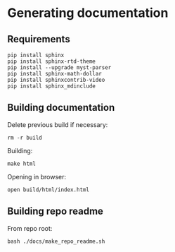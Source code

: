 # Generating documentation

## Requirements

```
pip install sphinx
pip install sphinx-rtd-theme
pip install --upgrade myst-parser
pip install sphinx-math-dollar
pip install sphinxcontrib-video
pip install sphinx_mdinclude
```

## Building documentation

Delete previous build if necessary:
```
rm -r build
```
Building:
```
make html
```
Opening in browser:
```
open build/html/index.html
```

## Building repo readme

From repo root:

```
bash ./docs/make_repo_readme.sh
```